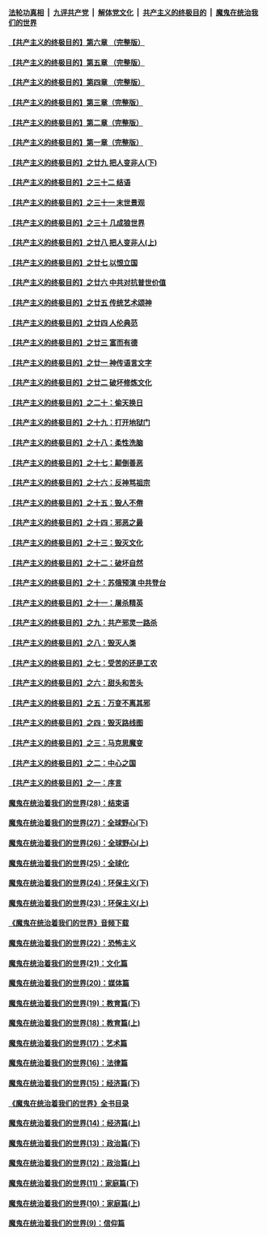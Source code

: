 ####  [法轮功真相](../../../../basic/blob/master/README.md?t=09232026) &nbsp;|&nbsp; [九评共产党](../../../../9ping.md/blob/master/README.md?t=09232026) &nbsp;|&nbsp; [解体党文化](../../../../jtdwh.md/blob/master/README.md?t=09232026)  &nbsp;|&nbsp; [共产主义的终极目的](../../../../gczydzjmd.md/blob/master/README.md?t=09232026) &nbsp;|&nbsp; [魔鬼在统治我们的世界](../../../../mgztzwmdsj.md/blob/master/README.md?t=09232026) 

#### [【共产主义的终极目的】第六章 （完整版）](../pages/nsc422/n11428913.md?t=09232026) 

#### [【共产主义的终极目的】第五章 （完整版）](../pages/nsc422/n11428912.md?t=09232026) 

#### [【共产主义的终极目的】第四章 （完整版）](../pages/nsc422/n11428907.md?t=09232026) 

#### [【共产主义的终极目的】第三章（完整版）](../pages/nsc422/n11428848.md?t=09232026) 

#### [【共产主义的终极目的】第二章（完整版）](../pages/nsc422/n11428831.md?t=09232026) 

#### [【共产主义的终极目的】第一章（完整版）](../pages/nsc422/n11417651.md?t=09232026) 

#### [【共产主义的终极目的】之廿九 把人变非人(下)](../pages/nsc422/n11344140.md?t=09232026) 

#### [【共产主义的终极目的】之三十二 结语](../pages/nsc422/n11360535.md?t=09232026) 

#### [【共产主义的终极目的】之三十一 末世景观](../pages/nsc422/n11351129.md?t=09232026) 

#### [【共产主义的终极目的】之三十 几成狼世界](../pages/nsc422/n11348280.md?t=09232026) 

#### [【共产主义的终极目的】之廿八 把人变非人(上)](../pages/nsc422/n11340492.md?t=09232026) 

#### [【共产主义的终极目的】之廿七 以恨立国](../pages/nsc422/n11336944.md?t=09232026) 

#### [【共产主义的终极目的】之廿六 中共对抗普世价值](../pages/nsc422/n11324785.md?t=09232026) 

#### [【共产主义的终极目的】之廿五 传统艺术颂神](../pages/nsc422/n11296396.md?t=09232026) 

#### [【共产主义的终极目的】之廿四 人伦典范](../pages/nsc422/n11296397.md?t=09232026) 

#### [【共产主义的终极目的】之廿三 富而有德](../pages/nsc422/n11283598.md?t=09232026) 

#### [【共产主义的终极目的】之廿一 神传语言文字](../pages/nsc422/n11263265.md?t=09232026) 

#### [【共产主义的终极目的】之廿二 破坏修炼文化](../pages/nsc422/n11245728.md?t=09232026) 

#### [【共产主义的终极目的】之二十：偷天换日](../pages/nsc422/n11238846.md?t=09232026) 

#### [【共产主义的终极目的】之十九：打开地狱门](../pages/nsc422/n11206376.md?t=09232026) 

#### [【共产主义的终极目的】之十八：柔性洗脑](../pages/nsc422/n11199994.md?t=09232026) 

#### [【共产主义的终极目的】之十七：颠倒善恶](../pages/nsc422/n11179782.md?t=09232026) 

#### [【共产主义的终极目的】之十六：反神骂祖宗](../pages/nsc422/n11166798.md?t=09232026) 

#### [【共产主义的终极目的】之十五：毁人不倦](../pages/nsc422/n11166792.md?t=09232026) 

#### [【共产主义的终极目的】之十四：邪恶之最](../pages/nsc422/n11150249.md?t=09232026) 

#### [【共产主义的终极目的】之十三：毁灭文化](../pages/nsc422/n11135227.md?t=09232026) 

#### [【共产主义的终极目的】之十二：破坏自然](../pages/nsc422/n11135214.md?t=09232026) 

#### [【共产主义的终极目的】之十：苏俄预演 中共登台](../pages/nsc422/n11118424.md?t=09232026) 

#### [【共产主义的终极目的】之十一：屠杀精英](../pages/nsc422/n11118442.md?t=09232026) 

#### [【共产主义的终极目的】之九：共产邪灵一路杀](../pages/nsc422/n11114139.md?t=09232026) 

#### [【共产主义的终极目的】之八：毁灭人类](../pages/nsc422/n11108503.md?t=09232026) 

#### [【共产主义的终极目的】之七：受苦的还是工农](../pages/nsc422/n11101809.md?t=09232026) 

#### [【共产主义的终极目的】之六：甜头和苦头](../pages/nsc422/n11096971.md?t=09232026) 

#### [【共产主义的终极目的】之五：万变不离其邪](../pages/nsc422/n11091285.md?t=09232026) 

#### [【共产主义的终极目的】之四：毁灭路线图](../pages/nsc422/n11086284.md?t=09232026) 

#### [【共产主义的终极目的】之三：马克思魔变](../pages/nsc422/n11061941.md?t=09232026) 

#### [【共产主义的终极目的】之二：中心之国](../pages/nsc422/n11047728.md?t=09232026) 

#### [【共产主义的终极目的】之一：序言](../pages/nsc422/n11086077.md?t=09232026) 

#### [魔鬼在统治着我们的世界(28)：结束语](../pages/nsc422/n10936246.md?t=09232026) 

#### [魔鬼在统治着我们的世界(27)：全球野心(下)](../pages/nsc422/n10928319.md?t=09232026) 

#### [魔鬼在统治着我们的世界(26)：全球野心(上)](../pages/nsc422/n10900318.md?t=09232026) 

#### [魔鬼在统治着我们的世界(25)：全球化](../pages/nsc422/n10788205.md?t=09232026) 

#### [魔鬼在统治着我们的世界(24)：环保主义(下)](../pages/nsc422/n10695307.md?t=09232026) 

#### [魔鬼在统治着我们的世界(23)：环保主义(上)](../pages/nsc422/n10688613.md?t=09232026) 

#### [《魔鬼在统治着我们的世界》音频下载](../pages/nsc422/n10635553.md?t=09232026) 

#### [魔鬼在统治着我们的世界(22)：恐怖主义](../pages/nsc422/n10614727.md?t=09232026) 

#### [魔鬼在统治着我们的世界(21)：文化篇](../pages/nsc422/n10597706.md?t=09232026) 

#### [魔鬼在统治着我们的世界(20)：媒体篇](../pages/nsc422/n10586579.md?t=09232026) 

#### [魔鬼在统治着我们的世界(19)：教育篇(下)](../pages/nsc422/n10564808.md?t=09232026) 

#### [魔鬼在统治着我们的世界(18)：教育篇(上)](../pages/nsc422/n10526970.md?t=09232026) 

#### [魔鬼在统治着我们的世界(17)：艺术篇](../pages/nsc422/n10499093.md?t=09232026) 

#### [魔鬼在统治着我们的世界(16)：法律篇](../pages/nsc422/n10485969.md?t=09232026) 

#### [魔鬼在统治着我们的世界(15)：经济篇(下)](../pages/nsc422/n10469975.md?t=09232026) 

#### [《魔鬼在统治着我们的世界》全书目录](../pages/nsc422/n10464261.md?t=09232026) 

#### [魔鬼在统治着我们的世界(14)：经济篇(上)](../pages/nsc422/n10457370.md?t=09232026) 

#### [魔鬼在统治着我们的世界(13)：政治篇(下)](../pages/nsc422/n10448270.md?t=09232026) 

#### [魔鬼在统治着我们的世界(12)：政治篇(上)](../pages/nsc422/n10444576.md?t=09232026) 

#### [魔鬼在统治着我们的世界(11)：家庭篇(下)](../pages/nsc422/n10440961.md?t=09232026) 

#### [魔鬼在统治着我们的世界(10)：家庭篇(上)](../pages/nsc422/n10435448.md?t=09232026) 

#### [魔鬼在统治着我们的世界(9)：信仰篇](../pages/nsc422/n10432159.md?t=09232026) 

